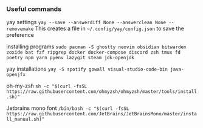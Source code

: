### Useful commands

yay settings
```yay --save --answerdiff None --answerclean None --removemake```
This creates a file in `~/.config/yay/config.json` to save the preference

installing programs
```sudo pacman -S ghostty neovim obsidian bitwarden zoxide bat fzf ripgrep docker docker-compose discord zsh tmux fd poetry npm yarn pyenv lazygit steam jdk-openjdk```

yay installations
```yay -S spotify gowall visual-studio-code-bin java-openjfx```

oh-my-zsh
```sh -c "$(curl -fsSL https://raw.githubusercontent.com/ohmyzsh/ohmyzsh/master/tools/install.sh)"```

Jetbrains mono font
```/bin/bash -c "$(curl -fsSL https://raw.githubusercontent.com/JetBrains/JetBrainsMono/master/install_manual.sh)"```
